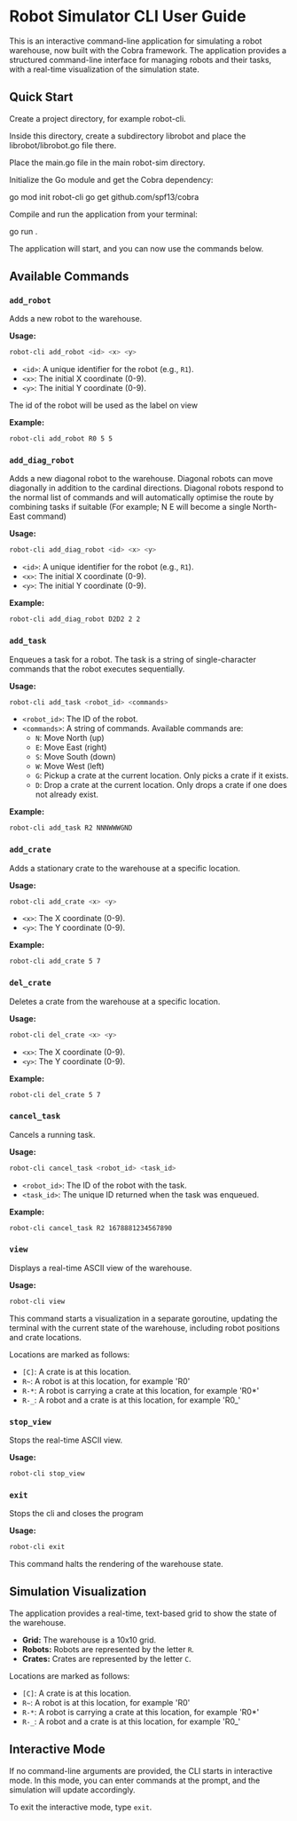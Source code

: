# Robot Simulator CLI User Guide

This is an interactive command-line application for simulating a robot warehouse, now built with the Cobra framework. The application provides a structured command-line interface for managing robots and their tasks, with a real-time visualization of the simulation state.

## Quick Start

Create a project directory, for example robot-cli.

Inside this directory, create a subdirectory librobot and place the librobot/librobot.go file there.

Place the main.go file in the main robot-sim directory.

Initialize the Go module and get the Cobra dependency:

go mod init robot-cli
go get github.com/spf13/cobra

Compile and run the application from your terminal:

go run .

The application will start, and you can now use the commands below.

## Available Commands
### `add_robot`

Adds a new robot to the warehouse.

**Usage:**

```bash
robot-cli add_robot <id> <x> <y>
```

-   `<id>`: A unique identifier for the robot (e.g., `R1`).
-   `<x>`: The initial X coordinate (0-9).
-   `<y>`: The initial Y coordinate (0-9).

The id of the robot will be used as the label on view

**Example:**

```bash
robot-cli add_robot R0 5 5
```

### `add_diag_robot`

Adds a new diagonal robot to the warehouse. Diagonal robots can move diagonally in addition to the cardinal directions. Diagonal robots respond to the normal list of commands and will automatically optimise the route by combining tasks if suitable (For example; N E will become a single North-East command)

**Usage:**

```bash
robot-cli add_diag_robot <id> <x> <y>
```

-   `<id>`: A unique identifier for the robot (e.g., `R1`).
-   `<x>`: The initial X coordinate (0-9).
-   `<y>`: The initial Y coordinate (0-9).

**Example:**

```bash
robot-cli add_diag_robot D2D2 2 2
```

### `add_task`

Enqueues a task for a robot. The task is a string of single-character commands that the robot executes sequentially.

**Usage:**

```bash
robot-cli add_task <robot_id> <commands>
```

-   `<robot_id>`: The ID of the robot.
-   `<commands>`: A string of commands. Available commands are:
    -   `N`: Move North (up)
    -   `E`: Move East (right)
    -   `S`: Move South (down)
    -   `W`: Move West (left)
    -   `G`: Pickup a crate at the current location. Only picks a crate if it exists.
    -   `D`: Drop a crate at the current location. Only drops a crate if one does not already exist.

**Example:**

```bash
robot-cli add_task R2 NNNWWWGND
```

### `add_crate`

Adds a stationary crate to the warehouse at a specific location.

**Usage:**

```bash
robot-cli add_crate <x> <y>
```

-   `<x>`: The X coordinate (0-9).
-   `<y>`: The Y coordinate (0-9).

**Example:**

```bash
robot-cli add_crate 5 7
```

### `del_crate`

Deletes a crate from the warehouse at a specific location.

**Usage:**

```bash
robot-cli del_crate <x> <y>
```

-   `<x>`: The X coordinate (0-9).
-   `<y>`: The Y coordinate (0-9).

**Example:**

```bash
robot-cli del_crate 5 7
```

### `cancel_task`

Cancels a running task.

**Usage:**

```bash
robot-cli cancel_task <robot_id> <task_id>
```

-   `<robot_id>`: The ID of the robot with the task.
-   `<task_id>`: The unique ID returned when the task was enqueued.

**Example:**

```bash
robot-cli cancel_task R2 1678881234567890
```

### `view`

Displays a real-time ASCII view of the warehouse.

**Usage:**

```bash
robot-cli view
```

This command starts a visualization in a separate goroutine, updating the terminal with the current state of the warehouse, including robot positions and crate locations.

Locations are marked as follows:
-   `[C]`: A crate is at this location.
-   `R~`: A robot is at this location, for example 'R0'
-   `R-*`: A robot is carrying a crate at this location, for example 'R0*'
-   `R-_`: A robot and a crate is at this location, for example 'R0_'

### `stop_view`

Stops the real-time ASCII view.

**Usage:**

```bash
robot-cli stop_view
```

### `exit`

Stops the cli and closes the program

**Usage:**

```bash
robot-cli exit
```

This command halts the rendering of the warehouse state.

## Simulation Visualization

The application provides a real-time, text-based grid to show the state of the warehouse.

-   **Grid:** The warehouse is a 10x10 grid.
-   **Robots:** Robots are represented by the letter `R`.
-   **Crates:** Crates are represented by the letter `C`.

Locations are marked as follows:
-   `[C]`: A crate is at this location.
-   `R~`: A robot is at this location, for example 'R0'
-   `R-*`: A robot is carrying a crate at this location, for example 'R0*'
-   `R-_`: A robot and a crate is at this location, for example 'R0_'

## Interactive Mode

If no command-line arguments are provided, the CLI starts in interactive mode. In this mode, you can enter commands at the prompt, and the simulation will update accordingly.

To exit the interactive mode, type `exit`.
